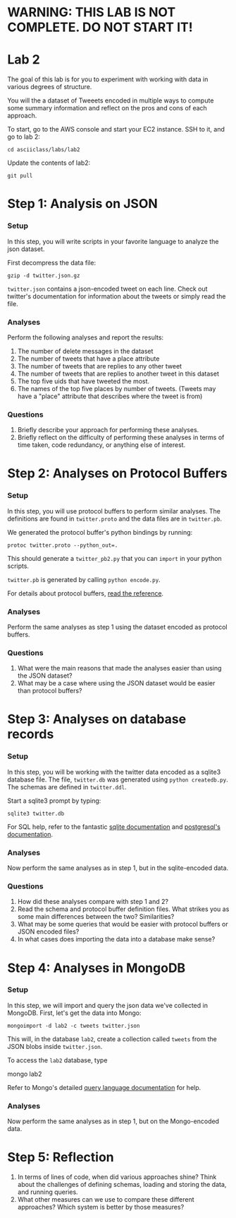 
# WARNING: THIS LAB IS NOT COMPLETE.  DO NOT START IT!


# Lab 2

The goal of this lab is for you to experiment with working with data
in various degrees of structure.

You will the a dataset of Tweeets encoded in multiple ways to compute
some summary information and reflect on the pros and cons of each
approach.

To start, go to the AWS console and start your EC2 instance.  SSH to it, and go to lab 2:

    cd asciiclass/labs/lab2

Update the contents of lab2:

    git pull

# Step 1: Analysis on JSON

### Setup

In this step, you will write scripts in your favorite language to analyze the json dataset.  

First decompress the data file:

    gzip -d twitter.json.gz

`twitter.json` contains a json-encoded tweet on each line.  Check out twitter's documentation for information about the tweets or simply read the file.

### Analyses

Perform the following analyses and report the results:

1. The number of delete messages in the dataset
2. The number of tweets that have a place attribute
2. The number of tweets that are replies to any other tweet
3. The number of tweets that are replies to another tweet in this dataset
4. The top five uids that have tweeted the most.
3. The names of the top five places by number of tweets.  (Tweets may have a "place" attribute that describes where the tweet is from)

### Questions

1. Briefly describe your approach for performing these analyses.
1. Briefly reflect on the difficulty of performing these analyses in terms of time taken, code redundancy, or anything else of interest.

# Step 2: Analyses on Protocol Buffers

### Setup

In this step, you will use protocol buffers to perform similar analyses.  The definitions are found in `twitter.proto` and the data files are in `twitter.pb`.  

We generated the protocol buffer's python bindings by running:

    protoc twitter.proto --python_out=.
    
This should generate a `twitter_pb2.py` that you can `import` in your python scripts.

`twitter.pb` is generated by calling `python encode.py`.

For details about protocol buffers, [read the reference](https://developers.google.com/protocol-buffers/docs/reference/overview).


### Analyses

Perform the same analyses as step 1 using the dataset encoded as protocol buffers.

### Questions

1. What were the main reasons that made the analyses easier than using
   the JSON dataset?
2. What may be a case where using the JSON dataset would be easier than protocol buffers?

# Step 3: Analyses on database records

### Setup

In this step, you will be working with the twitter data encoded as a
sqlite3 database file.  The file, `twitter.db` was generated using `python createdb.py`.
The schemas are defined in `twitter.ddl`.

Start a sqlite3 prompt by typing:

    sqlite3 twitter.db

For SQL help, refer to the fantastic [sqlite documentation](http://www.sqlite.org/docs.html)
and [postgresql's documentation](http://www.postgresql.org/docs/).

### Analyses

Now perform the same analyses as in step 1, but in the sqlite-encoded data.

### Questions

1. How did these analyses compare with step 1 and 2?
2. Read the schema and protocol buffer definition files.  What strikes you as some main
   differences between the two?  Similarities?
3. What may be some queries that would be easier with protocol buffers or JSON encoded files?
4. In what cases does importing the data into a database make sense?

# Step 4: Analyses in MongoDB

### Setup

In this step, we will import and query the json data we've collected
in MongoDB.  First, let's get the data into Mongo:

    mongoimport -d lab2 -c tweets twitter.json

This will, in the database `lab2`, create a collection called `tweets`
from the JSON blobs inside `twitter.json`.

To access the `lab2` database, type

   mongo lab2

Refer to Mongo's detailed [query language documentation](http://docs.mongodb.org/manual/reference/method/db.collection.find/#db.collection.find) for help.

### Analyses

Now perform the same analyses as in step 1, but on the Mongo-encoded data.

# Step 5: Reflection

1. In terms of lines of code, when did various approaches shine?  Think about the challenges of defining schemas, loading and storing the data, and running queries.
2. What other measures can we use to compare these different approaches?  Which system is better by those measures?